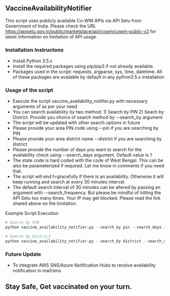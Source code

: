 ## VaccineAvailabilityNotifier

This script uses publicly available Co-WIN APIs via API Setu from Government of India.
Please check the URL https://apisetu.gov.in/public/marketplace/api/cowin/cowin-public-v2 for latest information on limitation of API usage.

### Installation Instructons
- Install Python 3.5.x
- Install the required packages using pip/pip3 if not already available.
- Packages used in the script: requests, argparse, sys, time, datetime. All of these packages are available by default in any python3.5.x installation

### Usage of the script
- Execute the script vaccine_availability_notifier.py with necessary arguments of as per your need
- You can search availability by two method: 1) Search by PIN 2) Seach by District. Provide you choice of search method by --search_by argument
- The script will be updated with other search options in future
- Please provide your area PIN code using --pin if you are searching by PIN
- Please provide your area district name --district if you are searching by district
- Please provide the number of days you want to search for the availability check using --search_days argument. Default value is 1
- The state code is hard coded with the code of West Bengal. This can be also be parameterized if required. Let me know in comments if you need that.
- The script will end f=gracefully if there is an availability. Otherwise it will keep running and search at every 30 minutes interval.
- The default search interval of 30 minutes can be altered by passing an argument with --search_frequency. But please be mindful of hitting the API Setu too many times. Your IP may get blocked. Please read the link shared above on the limitation.

Example Script Execution
```python
# Search by PIN
python vaccine_availability_notifier.py --search_by pin --search_days 3 --pin "711110"

# Search by District
python vaccine_availability_notifier.py --search_by district --search_days 3 --district "Kolkata"
```

### Future Update
- To integrate AWS SNS/Azure Notification Hubs to receive availability notification in mail/sms

## Stay Safe, Get vaccinated on your turn.
